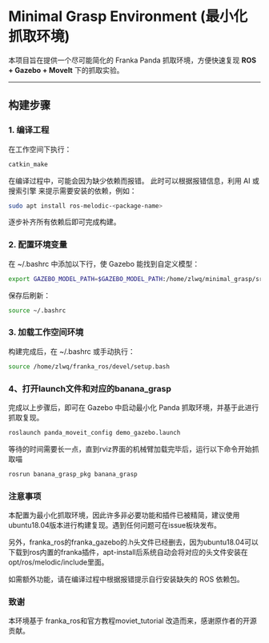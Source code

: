 # Minimal Grasp Environment (最小化抓取环境)

本项目旨在提供一个尽可能简化的 Franka Panda 抓取环境，方便快速复现 **ROS + Gazebo + MoveIt** 下的抓取实验。

---

## 构建步骤

### 1. 编译工程
在工作空间下执行：
```bash
catkin_make
```
在编译过程中，可能会因为缺少依赖而报错。
此时可以根据报错信息，利用 AI 或搜索引擎 来提示需要安装的依赖，例如：
```bash
sudo apt install ros-melodic-<package-name>
```
逐步补齐所有依赖后即可完成构建。

### 2. 配置环境变量
在 ~/.bashrc 中添加以下行，使 Gazebo 能找到自定义模型：

```bash
export GAZEBO_MODEL_PATH=$GAZEBO_MODEL_PATH:/home/zlwq/minimal_grasp/src/panda_demo/urdf
```
保存后刷新：

```bash
source ~/.bashrc
```
### 3. 加载工作空间环境
构建完成后，在 ~/.bashrc 或手动执行：

```bash
source /home/zlwq/franka_ros/devel/setup.bash
```
### 4、打开launch文件和对应的banana_grasp
完成以上步骤后，即可在 Gazebo 中启动最小化 Panda 抓取环境，并基于此进行抓取复现。
```bash
roslaunch panda_moveit_config demo_gazebo.launch  
```
等待的时间需要长一点，直到rviz界面的机械臂加载完毕后，运行以下命令开始抓取喵
```bash
rosrun banana_grasp_pkg banana_grasp
```
### 注意事项
本配置为最小化抓取环境，因此许多非必要功能和插件已被精简，建议使用ubuntu18.04版本进行构建复现。遇到任何问题可在issue板块发布。

另外，franka_ros的franka_gazebo的.h头文件已经删去，因为ubuntu18.04可以下载到ros内置的franka插件，apt-install后系统自动会将对应的头文件安装在opt/ros/melodic/include里面。

如需额外功能，请在编译过程中根据报错提示自行安装缺失的 ROS 依赖包。

### 致谢
本环境基于 franka_ros和官方教程moviet_tutorial 改造而来，感谢原作者的开源贡献。

